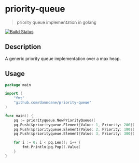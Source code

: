 # priority-queue
> priority queue implementation in golang

[![Build Status](https://travis-ci.org/dannoane/priority-queue.svg?branch=master)](https://travis-ci.org/dannoane/priority-queue)

## Description
A generic priority queue implementation over a max heap.

## Usage

```go
package main

import (
    "fmt"
    "github.com/dannoane/priority-queue"
)

func main() {
    pq := priorityqueue.NewPriorityQueue()
    pq.Push(&priorityqueue.Element{Value: 1, Priority: 200})
    pq.Push(&priorityqueue.Element{Value: 2, Priority: 100})
    pq.Push(&priorityqueue.Element{Value: 3, Priority: 300})

    for i := 0; i < pq.Len(); i++ {
        fmt.Println(pq.Pop().Value)
    }
}
```
